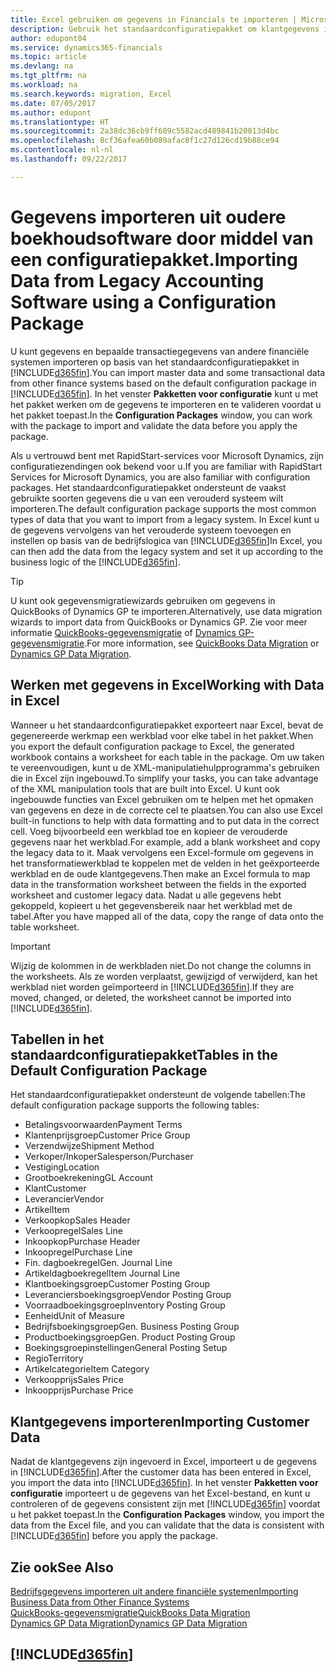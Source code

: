 ```yaml
---
title: Excel gebruiken om gegevens in Financials te importeren | Microsoft Docs
description: Gebruik het standaardconfiguratiepakket om klantgegevens in Excel toe te voegen en weer in Dynamics 365 for Financials te importeren.
author: edupont04
ms.service: dynamics365-financials
ms.topic: article
ms.devlang: na
ms.tgt_pltfrm: na
ms.workload: na
ms.search.keywords: migration, Excel
ms.date: 07/05/2017
ms.author: edupont
ms.translationtype: HT
ms.sourcegitcommit: 2a38dc36cb9ff609c5582acd489841b20013d4bc
ms.openlocfilehash: 8cf36afea60b089afac8f1c27d126cd19b88ce94
ms.contentlocale: nl-nl
ms.lasthandoff: 09/22/2017

---
```

# <a name="importing-data-from-legacy-accounting-software-using-a-configuration-package"></a><span data-ttu-id="9b513-103">Gegevens importeren uit oudere boekhoudsoftware door middel van een configuratiepakket.</span><span class="sxs-lookup"><span data-stu-id="9b513-103">Importing Data from Legacy Accounting Software using a Configuration Package</span></span>
<span data-ttu-id="9b513-104">U kunt gegevens en bepaalde transactiegegevens van andere financiële systemen importeren op basis van het standaardconfiguratiepakket in [!INCLUDE[d365fin](includes/d365fin_md.md)].</span><span class="sxs-lookup"><span data-stu-id="9b513-104">You can import master data and some transactional data from other finance systems based on the default configuration package in [!INCLUDE[d365fin](includes/d365fin_md.md)].</span></span> <span data-ttu-id="9b513-105">In het venster **Pakketten voor configuratie** kunt u met het pakket werken om de gegevens te importeren en te valideren voordat u het pakket toepast.</span><span class="sxs-lookup"><span data-stu-id="9b513-105">In the **Configuration Packages** window, you can work with the package to import and validate the data before you apply the package.</span></span>  

<span data-ttu-id="9b513-106">Als u vertrouwd bent met RapidStart-services voor Microsoft Dynamics, zijn configuratiezendingen ook bekend voor u.</span><span class="sxs-lookup"><span data-stu-id="9b513-106">If you are familiar with RapidStart Services for Microsoft Dynamics, you are also familiar with configuration packages.</span></span> <span data-ttu-id="9b513-107">Het standaardconfiguratiepakket ondersteunt de vaakst gebruikte soorten gegevens die u van een verouderd systeem wilt importeren.</span><span class="sxs-lookup"><span data-stu-id="9b513-107">The default configuration package supports the most common types of data that you want to import from a legacy system.</span></span> <span data-ttu-id="9b513-108">In Excel kunt u de gegevens vervolgens van het verouderde systeem toevoegen en instellen op basis van de bedrijfslogica van [!INCLUDE[d365fin](includes/d365fin_md.md)]</span><span class="sxs-lookup"><span data-stu-id="9b513-108">In Excel, you can then add the data from the legacy system and set it up according to the business logic of the [!INCLUDE[d365fin](includes/d365fin_md.md)].</span></span>  

> [!TIP]  
>   <span data-ttu-id="9b513-109">U kunt ook gegevensmigratiewizards gebruiken om gegevens in QuickBooks of Dynamics GP te importeren.</span><span class="sxs-lookup"><span data-stu-id="9b513-109">Alternatively, use data migration wizards to import data from QuickBooks or Dynamics GP.</span></span> <span data-ttu-id="9b513-110">Zie voor meer informatie [QuickBooks-gegevensmigratie](ui-extensions-quickbooks-data-migration.md) of [Dynamics GP-gegevensmigratie](ui-extensions-dynamicsgp-data-migration.md).</span><span class="sxs-lookup"><span data-stu-id="9b513-110">For more information, see [QuickBooks Data Migration](ui-extensions-quickbooks-data-migration.md) or [Dynamics GP Data Migration](ui-extensions-dynamicsgp-data-migration.md).</span></span>  

## <a name="working-with-data-in-excel"></a><span data-ttu-id="9b513-111">Werken met gegevens in Excel</span><span class="sxs-lookup"><span data-stu-id="9b513-111">Working with Data in Excel</span></span>
<span data-ttu-id="9b513-112">Wanneer u het standaardconfiguratiepakket exporteert naar Excel, bevat de gegenereerde werkmap een werkblad voor elke tabel in het pakket.</span><span class="sxs-lookup"><span data-stu-id="9b513-112">When you export the default configuration package to Excel, the generated workbook contains a worksheet for each table in the package.</span></span> <span data-ttu-id="9b513-113">Om uw taken te vereenvoudigen, kunt u de XML-manipulatiehulpprogramma's gebruiken die in Excel zijn ingebouwd.</span><span class="sxs-lookup"><span data-stu-id="9b513-113">To simplify your tasks, you can take advantage of the XML manipulation tools that are built into Excel.</span></span> <span data-ttu-id="9b513-114">U kunt ook ingebouwde functies van Excel gebruiken om te helpen met het opmaken van gegevens en deze in de correcte cel te plaatsen.</span><span class="sxs-lookup"><span data-stu-id="9b513-114">You can also use Excel built-in functions to help with data formatting and to put data in the correct cell.</span></span> <span data-ttu-id="9b513-115">Voeg bijvoorbeeld een werkblad toe en kopieer de verouderde gegevens naar het werkblad.</span><span class="sxs-lookup"><span data-stu-id="9b513-115">For example, add a blank worksheet and copy the legacy data to it.</span></span> <span data-ttu-id="9b513-116">Maak vervolgens een Excel-formule om gegevens in het transformatiewerkblad te koppelen met de velden in het geëxporteerde werkblad en de oude klantgegevens.</span><span class="sxs-lookup"><span data-stu-id="9b513-116">Then make an Excel formula to map data in the transformation worksheet between the fields in the exported worksheet and customer legacy data.</span></span> <span data-ttu-id="9b513-117">Nadat u alle gegevens hebt gekoppeld, kopieert u het gegevensbereik naar het werkblad met de tabel.</span><span class="sxs-lookup"><span data-stu-id="9b513-117">After you have mapped all of the data, copy the range of data onto the table worksheet.</span></span>  

> [!IMPORTANT]  
>  <span data-ttu-id="9b513-118">Wijzig de kolommen in de werkbladen niet.</span><span class="sxs-lookup"><span data-stu-id="9b513-118">Do not change the columns in the worksheets.</span></span> <span data-ttu-id="9b513-119">Als ze worden verplaatst, gewijzigd of verwijderd, kan het werkblad niet worden geïmporteerd in [!INCLUDE[d365fin](includes/d365fin_md.md)].</span><span class="sxs-lookup"><span data-stu-id="9b513-119">If they are moved, changed, or deleted, the worksheet cannot be imported into [!INCLUDE[d365fin](includes/d365fin_md.md)].</span></span>

## <a name="tables-in-the-default-configuration-package"></a><span data-ttu-id="9b513-120">Tabellen in het standaardconfiguratiepakket</span><span class="sxs-lookup"><span data-stu-id="9b513-120">Tables in the Default Configuration Package</span></span>
<span data-ttu-id="9b513-121">Het standaardconfiguratiepakket ondersteunt de volgende tabellen:</span><span class="sxs-lookup"><span data-stu-id="9b513-121">The default configuration package supports the following tables:</span></span>

-   <span data-ttu-id="9b513-122">Betalingsvoorwaarden</span><span class="sxs-lookup"><span data-stu-id="9b513-122">Payment Terms</span></span>
-   <span data-ttu-id="9b513-123">Klantenprijsgroep</span><span class="sxs-lookup"><span data-stu-id="9b513-123">Customer Price Group</span></span>
-   <span data-ttu-id="9b513-124">Verzendwijze</span><span class="sxs-lookup"><span data-stu-id="9b513-124">Shipment Method</span></span>
-   <span data-ttu-id="9b513-125">Verkoper/Inkoper</span><span class="sxs-lookup"><span data-stu-id="9b513-125">Salesperson/Purchaser</span></span>
-   <span data-ttu-id="9b513-126">Vestiging</span><span class="sxs-lookup"><span data-stu-id="9b513-126">Location</span></span>
-   <span data-ttu-id="9b513-127">Grootboekrekening</span><span class="sxs-lookup"><span data-stu-id="9b513-127">GL Account</span></span>
-   <span data-ttu-id="9b513-128">Klant</span><span class="sxs-lookup"><span data-stu-id="9b513-128">Customer</span></span>
-   <span data-ttu-id="9b513-129">Leverancier</span><span class="sxs-lookup"><span data-stu-id="9b513-129">Vendor</span></span>
-   <span data-ttu-id="9b513-130">Artikel</span><span class="sxs-lookup"><span data-stu-id="9b513-130">Item</span></span>
-   <span data-ttu-id="9b513-131">Verkoopkop</span><span class="sxs-lookup"><span data-stu-id="9b513-131">Sales Header</span></span>
-   <span data-ttu-id="9b513-132">Verkoopregel</span><span class="sxs-lookup"><span data-stu-id="9b513-132">Sales Line</span></span>
-   <span data-ttu-id="9b513-133">Inkoopkop</span><span class="sxs-lookup"><span data-stu-id="9b513-133">Purchase Header</span></span>
-   <span data-ttu-id="9b513-134">Inkoopregel</span><span class="sxs-lookup"><span data-stu-id="9b513-134">Purchase Line</span></span>
-   <span data-ttu-id="9b513-135">Fin. dagboekregel</span><span class="sxs-lookup"><span data-stu-id="9b513-135">Gen. Journal Line</span></span>
-   <span data-ttu-id="9b513-136">Artikeldagboekregel</span><span class="sxs-lookup"><span data-stu-id="9b513-136">Item Journal Line</span></span>
-   <span data-ttu-id="9b513-137">Klantboekingsgroep</span><span class="sxs-lookup"><span data-stu-id="9b513-137">Customer Posting Group</span></span>
-   <span data-ttu-id="9b513-138">Leveranciersboekingsgroep</span><span class="sxs-lookup"><span data-stu-id="9b513-138">Vendor Posting Group</span></span>
-   <span data-ttu-id="9b513-139">Voorraadboekingsgroep</span><span class="sxs-lookup"><span data-stu-id="9b513-139">Inventory Posting Group</span></span>
-   <span data-ttu-id="9b513-140">Eenheid</span><span class="sxs-lookup"><span data-stu-id="9b513-140">Unit of Measure</span></span>
-   <span data-ttu-id="9b513-141">Bedrijfsboekingsgroep</span><span class="sxs-lookup"><span data-stu-id="9b513-141">Gen. Business Posting Group</span></span>
-   <span data-ttu-id="9b513-142">Productboekingsgroep</span><span class="sxs-lookup"><span data-stu-id="9b513-142">Gen. Product Posting Group</span></span>
-   <span data-ttu-id="9b513-143">Boekingsgroepinstellingen</span><span class="sxs-lookup"><span data-stu-id="9b513-143">General Posting Setup</span></span>
-   <span data-ttu-id="9b513-144">Regio</span><span class="sxs-lookup"><span data-stu-id="9b513-144">Territory</span></span>
-   <span data-ttu-id="9b513-145">Artikelcategorie</span><span class="sxs-lookup"><span data-stu-id="9b513-145">Item Category</span></span>
-   <span data-ttu-id="9b513-146">Verkoopprijs</span><span class="sxs-lookup"><span data-stu-id="9b513-146">Sales Price</span></span>
-   <span data-ttu-id="9b513-147">Inkoopprijs</span><span class="sxs-lookup"><span data-stu-id="9b513-147">Purchase Price</span></span>

## <a name="importing-customer-data"></a><span data-ttu-id="9b513-148">Klantgegevens importeren</span><span class="sxs-lookup"><span data-stu-id="9b513-148">Importing Customer Data</span></span>
<span data-ttu-id="9b513-149">Nadat de klantgegevens zijn ingevoerd in Excel, importeert u de gegevens in [!INCLUDE[d365fin](includes/d365fin_md.md)].</span><span class="sxs-lookup"><span data-stu-id="9b513-149">After the customer data has been entered in Excel, you import the data into [!INCLUDE[d365fin](includes/d365fin_md.md)].</span></span> <span data-ttu-id="9b513-150">In het venster **Pakketten voor configuratie** importeert u de gegevens van het Excel-bestand, en kunt u controleren of de gegevens consistent zijn met [!INCLUDE[d365fin](includes/d365fin_md.md)] voordat u het pakket toepast.</span><span class="sxs-lookup"><span data-stu-id="9b513-150">In the **Configuration Packages** window, you import the data from the Excel file, and you can validate that the data is consistent with [!INCLUDE[d365fin](includes/d365fin_md.md)] before you apply the package.</span></span>

## <a name="see-also"></a><span data-ttu-id="9b513-151">Zie ook</span><span class="sxs-lookup"><span data-stu-id="9b513-151">See Also</span></span>
[<span data-ttu-id="9b513-152">Bedrijfsgegevens importeren uit andere financiële systemen</span><span class="sxs-lookup"><span data-stu-id="9b513-152">Importing Business Data from Other Finance Systems</span></span>](upload-data.md)  
[<span data-ttu-id="9b513-153">QuickBooks-gegevensmigratie</span><span class="sxs-lookup"><span data-stu-id="9b513-153">QuickBooks Data Migration</span></span>](ui-extensions-quickbooks-data-migration.md)  
[<span data-ttu-id="9b513-154">Dynamics GP Data Migration</span><span class="sxs-lookup"><span data-stu-id="9b513-154">Dynamics GP Data Migration</span></span>](ui-extensions-dynamicsgp-data-migration.md)  

## [!INCLUDE[d365fin](includes/free_trial_md.md)]

